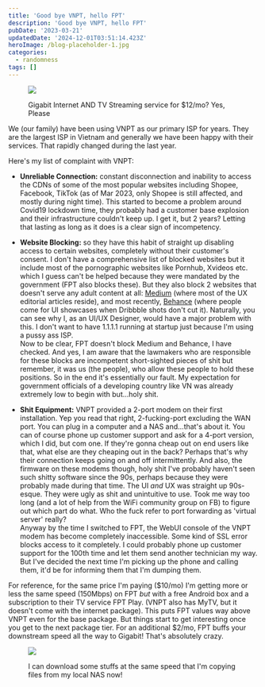 ```yaml
---
title: 'Good bye VNPT, hello FPT'
description: 'Good bye VNPT, hello FPT'
pubDate: '2023-03-21'
updatedDate: '2024-12-01T03:51:14.423Z'
heroImage: /blog-placeholder-1.jpg
categories:
  - randomness
tags: []
---
```


<figure>

![](/blog-placeholder-5.jpg)

<figcaption>

Gigabit Internet AND TV Streaming service for $12/mo? Yes, Please

</figcaption>

</figure>

We (our family) have been using VNPT as our primary ISP for years. They are the largest ISP in Vietnam and generally we have been happy with their services. That rapidly changed during the last year.

Here's my list of complaint with VNPT:

- **Unreliable Connection:** constant disconnection and inability to access the CDNs of some of the most popular websites including Shopee, Facebook, TikTok (as of Mar 2023, only Shopee is still affected, and mostly during night time). This started to become a problem around Covid19 lockdown time, they probably had a customer base explosion and their infrastructure couldn't keep up. I get it, but 2 years? Letting that lasting as long as it does is a clear sign of incompetency.

- **Website Blocking:** so they have this habit of straight up disabling access to certain websites, completely without their customer's consent. I don't have a comprehensive list of blocked websites but it include most of the pornographic websites like Pornhub, Xvideos etc. which I guess can't be helped because they were mandated by the government (FPT also blocks these). But they also block 2 websites that doesn't serve any adult content at all: [Medium](https://medium.com) (where most of the UX editorial articles reside), and most recently, [Behance](https://www.behance.net) (where people come for UI showcases when Dribbble shots don't cut it). Naturally, you can see why I, as an UI/UX Designer, would have a major problem with this. I don't want to have 1.1.1.1 running at startup just because I'm using a pussy ass ISP.  
    Now to be clear, FPT doesn't block Medium and Behance, I have checked. And yes, I am aware that the lawmakers who are responsible for these blocks are incompetent short-sighted pieces of shit but remember, it was us (the people), who allow these people to hold these positions. So in the end it's essentially our fault. My expectation for government officials of a developing country like VN was already extremely low to begin with but...holy shit.

- **Shit Equipment:** VNPT provided a 2-port modem on their first installation. Yep you read that right, 2-fucking-port excluding the WAN port. You can plug in a computer and a NAS and...that's about it. You can of course phone up customer support and ask for a 4-port version, which I did, but com one. If they're gonna cheap out on end users like that, what else are they cheaping out in the back? Perhaps that's why their connection keeps going on and off intermittently. And also, the firmware on these modems though, holy shit I've probably haven't seen such shitty software since the 90s, perhaps because they were probably made during that time. The UI _and_ UX was straight up 90s-esque. They were ugly as shit and unintuitive to use. Took me way too long (and a lot of help from the WiFi community group on FB) to figure out which part do what. Who the fuck refer to port forwarding as 'virtual server' really?  
    Anyway by the time I switched to FPT, the WebUI console of the VNPT modem has become completely inaccessible. Some kind of SSL error blocks access to it completely. I could probably phone up customer support for the 100th time and let them send another technician my way. But I've decided the next time I'm picking up the phone and calling them, it'd be for informing them that I'm dumping them.

For reference, for the same price I'm paying ($10/mo) I'm getting more or less the same speed (150Mbps) on FPT _but_ with a free Android box and a subscription to their TV service FPT Play. (VNPT also has MyTV, but it doesn't come with the internet package). This puts FPT values way above VNPT even for the base package. But things start to get interesting once you get to the next package tier. For an additional $2/mo, FPT buffs your downstream speed all the way to Gigabit! That's absolutely crazy.

<figure>

![](/blog-placeholder-4.jpg)

<figcaption>

I can download some stuffs at the same speed that I'm copying files from my local NAS now!

</figcaption>

</figure>
